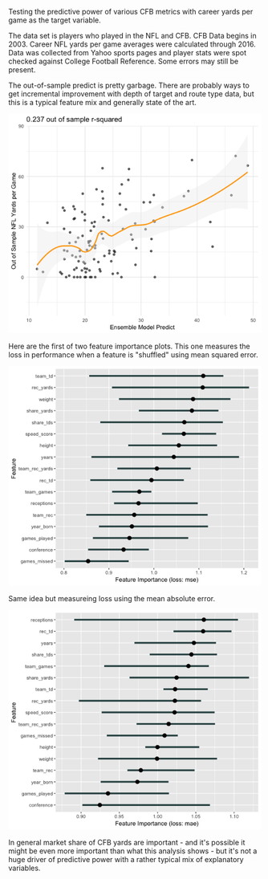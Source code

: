 Testing the predictive power of various CFB metrics with career yards per game as the target variable.

The data set is players who played in the NFL and CFB. CFB Data begins in 2003. Career NFL yards per game averages were calculated through 2016. Data was collected from Yahoo sports pages and player stats were spot checked against College Football Reference. Some errors may still be present.

The out-of-sample predict is pretty garbage. There are probably ways to get incremental
improvement with depth of target and route type data, but this is a typical feature mix and generally
state of the art.

![alt text](https://github.com/friscojosh/market-share/blob/master/oos-plot.png "")

Here are the first of two feature importance plots. This one measures the loss in performance
when a feature is "shuffled" using mean squared error.

![alt text](https://github.com/friscojosh/market-share/blob/master/mse.png "")

Same idea but measureing loss using the mean absolute error.

![alt text](https://github.com/friscojosh/market-share/blob/master/mae.png "")

In general market share of CFB yards are important - and it's possible it might be even more important
than what this analysis shows - but it's not a huge driver of predictive power with
a rather typical mix of explanatory variables.

